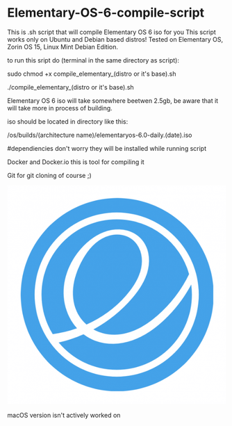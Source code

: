# Elementary-OS-6-compile-script
This is .sh script that will compile Elementary OS 6 iso for you
This script works only on Ubuntu and Debian based distros! Tested on Elementary OS, Zorin OS 15, Linux Mint Debian Edition.

to run this sript do (terminal in the same directory as script):

sudo chmod +x compile_elementary_(distro or it's base).sh

./compile_elementary_(distro or it's base).sh



Elementary OS 6 iso will take somewhere beetwen 2.5gb, be aware that it will take more in process of building.

iso should be located in directory like this:

/os/builds/(architecture name)/elementaryos-6.0-daily.(date).iso
    
#dependiencies
don't worry they will be installed while running script

Docker and Docker.io
this is tool for compiling it

Git
for git cloning of course ;)


![Elementary OS Logo](https://github.com/HackZy01/Elementary-OS-6-compile-script/blob/main/images/elementary_logo.png)

macOS version isn't actively worked on
